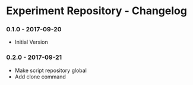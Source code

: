 # Experiment Repository - Changelog

### 0.1.0 - 2017-09-20

* Initial Version

### 0.2.0 - 2017-09-21

* Make script repository global
* Add clone command
